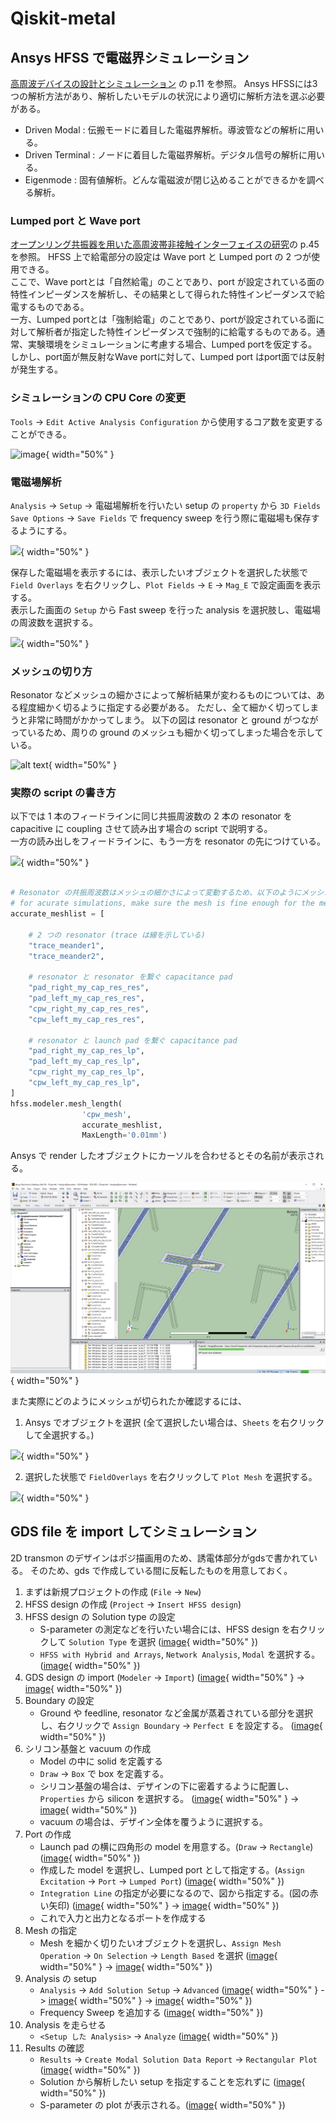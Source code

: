 # Qiskit-metal

## Ansys HFSS で電磁界シミュレーション

[高周波デバイスの設計とシミュレーション](http://accwww2.kek.jp/oho/oho08/txt08/02%20yoshida2.080825p.pdf) の p.11 を参照。
Ansys HFSSには3つの解析方法があり、解析したいモデルの状況により適切に解析方法を選ぶ必要がある。　　

- Driven Modal : 伝搬モードに着目した電磁界解析。導波管などの解析に用いる。 
- Driven Terminal : ノードに着目した電磁界解析。デジタル信号の解析に用いる。 
- Eigenmode : 固有値解析。どんな電磁波が閉じ込めることができるかを調べる解析。 

### Lumped port と Wave port

[オープンリング共振器を用いた高周波帯非接触インターフェイスの研究](https://ohnolab.deca.jp/wp-content/lab_data/pdf_a/2011_M_Abe_doc.pdf)の p.45 を参照。
HFSS 上で給電部分の設定は Wave port と Lumped port の 2 つが使用できる。  
ここで、Wave portとは「自然給電」のことであり、port が設定されている面の特性インピーダンスを解析し、その結果として得られた特性インピーダンスで給電するものである。  
一方、Lumped portとは「強制給電」のことであり、portが設定されている面に対して解析者が指定した特性インピーダンスで強制的に給電するものである。通常、実験環境をシミュレーションに考慮する場合、Lumped portを仮定する。  
しかし、port面が無反射なWave portに対して、Lumped port はport面では反射が発生する。  

### シミュレーションの CPU Core の変更

```Tools``` -> ```Edit Active Analysis Configuration``` から使用するコア数を変更することができる。

![image](<Screenshot 2024-11-21 at 17.12.16.png>){ width="50%" }

### 電磁場解析

```Analysis``` -> ```Setup``` -> 電磁場解析を行いたい setup の ```property``` から ```3D Fields Save Options``` -> ```Save Fields``` で frequency sweep を行う際に電磁場も保存するようにする。  

![](<Screenshot 2024-11-22 at 16.43.41.png>){ width="50%" }

保存した電磁場を表示するには、表示したいオブジェクトを選択した状態で ```Field Overlays``` を右クリックし、```Plot Fields``` -> ```E``` -> ```Mag_E``` で設定画面を表示する。  
表示した画面の ```Setup``` から Fast sweep を行った analysis を選択肢し、電磁場の周波数を選択する。

![](<Screenshot 2024-11-22 at 16.44.20.png>){ width="50%" }

### メッシュの切り方

Resonator などメッシュの細かさによって解析結果が変わるものについては、ある程度細かく切るように指定する必要がある。
ただし、全て細かく切ってしまうと非常に時間がかかってしまう。
以下の図は resonator と ground がつながっているため、周りの ground のメッシュも細かく切ってしまった場合を示している。

![alt text](<Screenshot 2024-11-25 at 18.19.26.png>){ width="50%" }

### 実際の script の書き方

以下では 1 本のフィードラインに同じ共振周波数の 2 本の resonator を capacitive に coupling させて読み出す場合の script で説明する。  
一方の読み出しをフィードラインに、もう一方を resonator の先につけている。

![](<Screenshot 2024-11-21 at 10.32.03.png>){ width="50%" }

```python

# Resonator の共振周波数はメッシュの細かさによって変動するため、以下のようにメッシュを細かくしたいオブジェクトについては指定しておく。
# for acurate simulations, make sure the mesh is fine enough for the meander
accurate_meshlist = [

    # 2 つの resonator (trace は線を示している)
    "trace_meander1",
    "trace_meander2",

    # resonator と resonator を繋ぐ capacitance pad
    "pad_right_my_cap_res_res",
    "pad_left_my_cap_res_res",
    "cpw_right_my_cap_res_res",
    "cpw_left_my_cap_res_res",   

    # resonator と launch pad を繋ぐ capacitance pad
    "pad_right_my_cap_res_lp",
    "pad_left_my_cap_res_lp",
    "cpw_right_my_cap_res_lp",
    "cpw_left_my_cap_res_lp",    
]
hfss.modeler.mesh_length(
                'cpw_mesh',
                accurate_meshlist,
                MaxLength='0.01mm')

```

Ansys で render したオブジェクトにカーソルを合わせるとその名前が表示される。

![](<Screenshot 2024-11-21 at 10.00.45.png>){ width="50%" }

また実際にどのようにメッシュが切られたか確認するには、  
1. Ansys でオブジェクトを選択 (全て選択したい場合は、```Sheets``` を右クリックして全選択する。)

![](<Screenshot 2024-11-21 at 11.11.15.png>){ width="50%" }

2. 選択した状態で ```FieldOverlays``` を右クリックして ```Plot Mesh``` を選択する。

![](<Screenshot 2024-11-21 at 11.13.46.png>){ width="50%" }


## GDS file を import してシミュレーション

2D transmon のデザインはポジ描画用のため、誘電体部分がgdsで書かれている。
そのため、gds で作成している間に反転したものを用意しておく。

1. まずは新規プロジェクトの作成 (```File``` -> ```New```)
2. HFSS design の作成 (```Project``` -> ```Insert HFSS design```)
3. HFSS design の Solution type の設定
    - S-parameter の測定などを行いたい場合には、HFSS design を右クリックして ```Solution Type``` を選択 ([image](<Screenshot 2024-11-25 at 14.43.43.png>){ width="50%" })
    - ```HFSS with Hybrid and Arrays```, ```Network Analysis```, ```Modal``` を選択する。 ([image](<Screenshot 2024-11-25 at 14.44.01.png>){ width="50%" })
4. GDS design の import (```Modeler``` -> ```Import```) ([image](<Screenshot 2024-11-25 at 17.12.47.png>){ width="50%" } -> [image](<Screenshot 2024-11-25 at 17.13.35.png>){ width="50%" })
5. Boundary の設定
    - Ground や feedline, resonator など金属が蒸着されている部分を選択し、右クリックで ```Assign Boundary``` -> ```Perfect E``` を設定する。 ([image](<Screenshot 2024-11-25 at 17.18.03.png>){ width="50%" })
6. シリコン基盤と vacuum の作成
    - Model の中に solid を定義する
    - ```Draw``` -> ```Box``` で box を定義する。
    - シリコン基盤の場合は、デザインの下に密着するように配置し、```Properties``` から silicon を選択する。 ([image](<Screenshot 2024-11-25 at 17.19.36.png>){ width="50%" } -> [image](<Screenshot 2024-11-25 at 17.19.08.png>){ width="50%" })
    - vacuum の場合は、デザイン全体を覆うように選択する。
7. Port の作成
    - Launch pad の横に四角形の model を用意する。(```Draw``` -> ```Rectangle```) ([image](<Screenshot 2024-11-25 at 17.26.27.png>){ width="50%" })
    - 作成した model を選択し、Lumped port として指定する。(```Assign Excitation``` -> ```Port``` -> ```Lumped Port```) ([image](<Screenshot 2024-11-25 at 17.31.09.png>){ width="50%" })
    - ```Integration Line``` の指定が必要になるので、図から指定する。(図の赤い矢印) ([image](<Screenshot 2024-11-25 at 17.31.25.png>){ width="50%" } -> [image](<Screenshot 2024-11-25 at 17.36.54.png>){ width="50%" })
    - これで入力と出力となるポートを作成する
8. Mesh の指定
    - Mesh を細かく切りたいオブジェクトを選択し、```Assign Mesh Operation``` -> ```On Selection``` -> ```Length Based``` を選択 ([image](<Screenshot 2024-11-25 at 17.44.06.png>){ width="50%" } -> [image](<Screenshot 2024-11-25 at 17.44.19.png>){ width="50%" })
9.  Analysis の setup
    - ```Analysis``` -> ```Add Solution Setup``` -> ```Advanced``` ([image](<Screenshot 2024-11-25 at 17.45.06.png>){ width="50%" } -> [image](<Screenshot 2024-11-25 at 17.45.40.png>){ width="50%" } -> [image](<Screenshot 2024-11-25 at 17.45.46.png>){ width="50%" })
    - Frequency Sweep を追加する ([image](<Screenshot 2024-11-25 at 17.46.29.png>){ width="50%" })
10. Analysis を走らせる
    - ```<Setup した Analysis>``` -> ```Analyze```  ([image](<Screenshot 2024-11-25 at 17.46.53.png>){ width="50%" })
11. Results の確認
    - ```Results``` -> ```Create Modal Solution Data Report``` -> ```Rectangular Plot``` ([image](<Screenshot 2024-11-25 at 17.56.38.png>){ width="50%" })
    - Solution から解析したい setup を指定することを忘れずに ([image](<Screenshot 2024-11-25 at 17.57.57.png>){ width="50%" })
    - S-parameter の plot が表示される。([image](<Screenshot 2024-11-26 at 13.30.07.png>){ width="50%" })
